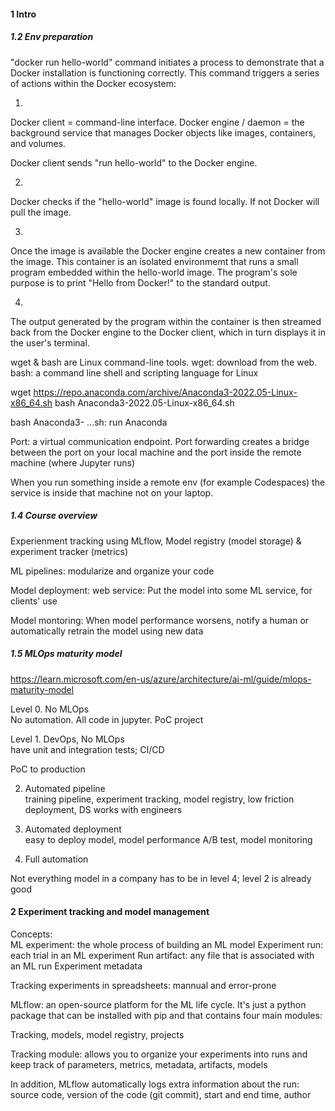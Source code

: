 #### 1 Intro
##### 1.2 Env preparation

"docker run hello-world" command initiates a process to demonstrate that a Docker installation is functioning correctly. This command triggers a series of actions within the Docker ecosystem:

1. 
Docker client = command-line interface. 
Docker engine / daemon = the background service that manages Docker objects like images, containers, and volumes.

Docker client sends "run hello-world" to the Docker engine.

2.
Docker checks if the "hello-world" image is found locally. If not Docker will pull the image.

3.
Once the image is available the Docker engine creates a new container from the image. This container is an isolated environmemt that runs a small program embedded within the hello-world image. The program's sole purpose is to print "Hello from Docker!" to the standard output.

4.
The output generated by the program within the container is then streamed back from the Docker engine to the Docker client, which in turn displays it in the user's terminal.


wget & bash are Linux command-line tools. 
wget: download from the web. 
bash: a command line shell and scripting language for Linux

wget https://repo.anaconda.com/archive/Anaconda3-2022.05-Linux-x86_64.sh
bash Anaconda3-2022.05-Linux-x86_64.sh  

bash Anaconda3- ...sh: run Anaconda


Port: a virtual communication endpoint. Port forwarding creates a bridge between the port on your local machine and the port inside the remote machine (where Jupyter runs)

When you run something inside a remote env (for example Codespaces) the service is inside that machine not on your laptop. 

##### 1.4 Course overview
Experienment tracking
using MLflow, Model registry (model storage) & experiment tracker (metrics)

ML pipelines: modularize and organize your code

Model deployment:
web service: Put the model into some ML service, for clients' use

Model montoring:
When model performance worsens, notify a human or automatically retrain the model using new data


##### 1.5 MLOps maturity model
https://learn.microsoft.com/en-us/azure/architecture/ai-ml/guide/mlops-maturity-model

Level 0. No MLOps <br>
No automation. All code in jupyter. PoC project

Level 1. DevOps, No MLOps <br>
have unit and integration tests; CI/CD

PoC to production

2. Automated pipeline <br>
training pipeline, experiment tracking, model registry, low friction deployment, DS works with engineers

3. Automated deployment <br>
easy to deploy model, model performance A/B test, model monitoring

4. Full automation

Not everything model in a company has to be in level 4; level 2 is already good


#### 2 Experiment tracking and model management
Concepts: <br>
ML experiment: the whole process of building an ML model
Experiment run: each trial in an ML experiment
Run artifact: any file that is associated with an ML run
Experiment metadata


Tracking experiments in spreadsheets: mannual and error-prone

MLflow: an open-source platform for the ML life cycle. 
It's just a python package that can be installed with pip and that contains four main modules:

Tracking, models, model registry, projects

Tracking module: allows you to organize your experiments into runs and keep track of parameters, metrics, metadata, artifacts, models

In addition, MLflow automatically logs extra information about the run:
source code, version of the code (git commit), start and end time, author
















